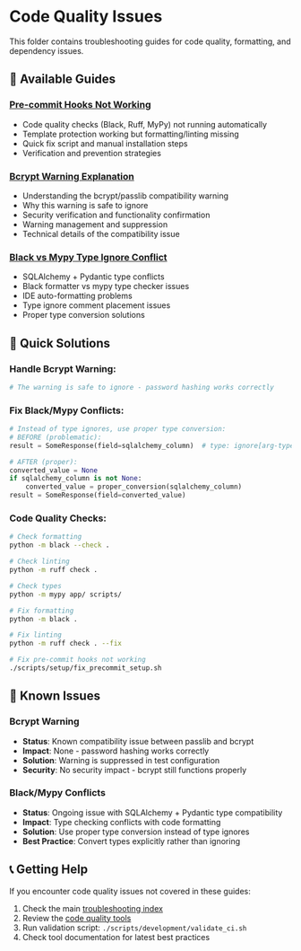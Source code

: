 # Code Quality Issues

This folder contains troubleshooting guides for code quality, formatting, and dependency issues.

## 📁 Available Guides

### **[Pre-commit Hooks Not Working](./pre-commit-hooks-not-working.md)**
- Code quality checks (Black, Ruff, MyPy) not running automatically
- Template protection working but formatting/linting missing
- Quick fix script and manual installation steps
- Verification and prevention strategies

### **[Bcrypt Warning Explanation](./bcrypt-warning-explanation.md)**
- Understanding the bcrypt/passlib compatibility warning
- Why this warning is safe to ignore
- Security verification and functionality confirmation
- Warning management and suppression
- Technical details of the compatibility issue

### **[Black vs Mypy Type Ignore Conflict](./black-mypy-type-ignore-conflict.md)**
- SQLAlchemy + Pydantic type conflicts
- Black formatter vs mypy type checker issues
- IDE auto-formatting problems
- Type ignore comment placement issues
- Proper type conversion solutions

## 🚀 Quick Solutions

### Handle Bcrypt Warning:
```bash
# The warning is safe to ignore - password hashing works correctly

```

### Fix Black/Mypy Conflicts:
```python
# Instead of type ignores, use proper type conversion:
# BEFORE (problematic):
result = SomeResponse(field=sqlalchemy_column)  # type: ignore[arg-type]

# AFTER (proper):
converted_value = None
if sqlalchemy_column is not None:
    converted_value = proper_conversion(sqlalchemy_column)
result = SomeResponse(field=converted_value)
```

### Code Quality Checks:
```bash
# Check formatting
python -m black --check .

# Check linting
python -m ruff check .

# Check types
python -m mypy app/ scripts/

# Fix formatting
python -m black .

# Fix linting
python -m ruff check . --fix

# Fix pre-commit hooks not working
./scripts/setup/fix_precommit_setup.sh
```

## 🔧 Known Issues

### Bcrypt Warning
- **Status**: Known compatibility issue between passlib and bcrypt
- **Impact**: None - password hashing works correctly
- **Solution**: Warning is suppressed in test configuration
- **Security**: No security impact - bcrypt still functions properly

### Black/Mypy Conflicts
- **Status**: Ongoing issue with SQLAlchemy + Pydantic type compatibility
- **Impact**: Type checking conflicts with code formatting
- **Solution**: Use proper type conversion instead of type ignores
- **Best Practice**: Convert types explicitly rather than ignoring

## 📞 Getting Help

If you encounter code quality issues not covered in these guides:
1. Check the main [troubleshooting index](../TROUBLESHOOTING_README.md)
2. Review the [code quality tools](../../tutorials/testing-and-development.md)
3. Run validation script: `./scripts/development/validate_ci.sh`
4. Check tool documentation for latest best practices
